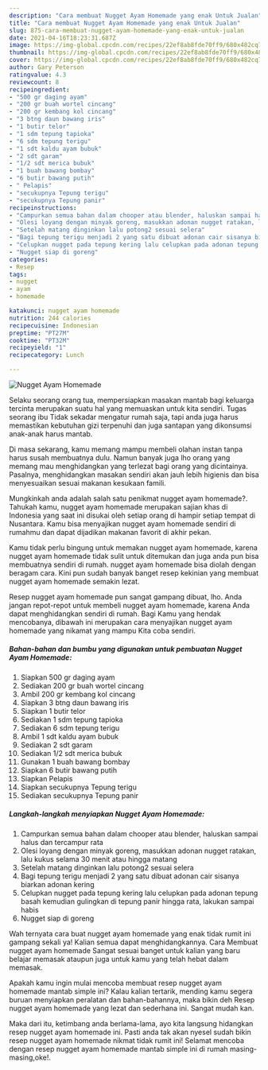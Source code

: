 ```yaml
---
description: "Cara membuat Nugget Ayam Homemade yang enak Untuk Jualan"
title: "Cara membuat Nugget Ayam Homemade yang enak Untuk Jualan"
slug: 875-cara-membuat-nugget-ayam-homemade-yang-enak-untuk-jualan
date: 2021-04-16T18:23:31.687Z
image: https://img-global.cpcdn.com/recipes/22ef8ab8fde70ff9/680x482cq70/nugget-ayam-homemade-foto-resep-utama.jpg
thumbnail: https://img-global.cpcdn.com/recipes/22ef8ab8fde70ff9/680x482cq70/nugget-ayam-homemade-foto-resep-utama.jpg
cover: https://img-global.cpcdn.com/recipes/22ef8ab8fde70ff9/680x482cq70/nugget-ayam-homemade-foto-resep-utama.jpg
author: Gary Peterson
ratingvalue: 4.3
reviewcount: 8
recipeingredient:
- "500 gr daging ayam"
- "200 gr buah wortel cincang"
- "200 gr kembang kol cincang"
- "3 btng daun bawang iris"
- "1 butir telor"
- "1 sdm tepung tapioka"
- "6 sdm tepung terigu"
- "1 sdt kaldu ayam bubuk"
- "2 sdt garam"
- "1/2 sdt merica bubuk"
- "1 buah bawang bombay"
- "6 butir bawang putih"
- " Pelapis"
- "secukupnya Tepung terigu"
- "secukupnya Tepung panir"
recipeinstructions:
- "Campurkan semua bahan dalam chooper atau blender, haluskan sampai halus dan tercampur rata"
- "Olesi loyang dengan minyak goreng, masukkan adonan nugget ratakan, lalu kukus selama 30 menit atau hingga matang"
- "Setelah matang dinginkan lalu potong2 sesuai selera"
- "Bagi tepung terigu menjadi 2 yang satu dibuat adonan cair sisanya biarkan adonan kering"
- "Celupkan nugget pada tepung kering lalu celupkan pada adonan tepung basah kemudian gulingkan di tepung panir hingga rata, lakukan sampai habis"
- "Nugget siap di goreng"
categories:
- Resep
tags:
- nugget
- ayam
- homemade

katakunci: nugget ayam homemade 
nutrition: 244 calories
recipecuisine: Indonesian
preptime: "PT27M"
cooktime: "PT32M"
recipeyield: "1"
recipecategory: Lunch

---
```



![Nugget Ayam Homemade](https://img-global.cpcdn.com/recipes/22ef8ab8fde70ff9/680x482cq70/nugget-ayam-homemade-foto-resep-utama.jpg)

Selaku seorang orang tua, mempersiapkan masakan mantab bagi keluarga tercinta merupakan suatu hal yang memuaskan untuk kita sendiri. Tugas seorang ibu Tidak sekadar mengatur rumah saja, tapi anda juga harus memastikan kebutuhan gizi terpenuhi dan juga santapan yang dikonsumsi anak-anak harus mantab.

Di masa  sekarang, kamu memang mampu membeli olahan instan tanpa harus susah membuatnya dulu. Namun banyak juga lho orang yang memang mau menghidangkan yang terlezat bagi orang yang dicintainya. Pasalnya, menghidangkan masakan sendiri akan jauh lebih higienis dan bisa menyesuaikan sesuai makanan kesukaan famili. 



Mungkinkah anda adalah salah satu penikmat nugget ayam homemade?. Tahukah kamu, nugget ayam homemade merupakan sajian khas di Indonesia yang saat ini disukai oleh setiap orang di hampir setiap tempat di Nusantara. Kamu bisa menyajikan nugget ayam homemade sendiri di rumahmu dan dapat dijadikan makanan favorit di akhir pekan.

Kamu tidak perlu bingung untuk memakan nugget ayam homemade, karena nugget ayam homemade tidak sulit untuk ditemukan dan juga anda pun bisa membuatnya sendiri di rumah. nugget ayam homemade bisa diolah dengan beragam cara. Kini pun sudah banyak banget resep kekinian yang membuat nugget ayam homemade semakin lezat.

Resep nugget ayam homemade pun sangat gampang dibuat, lho. Anda jangan repot-repot untuk membeli nugget ayam homemade, karena Anda dapat menghidangkan sendiri di rumah. Bagi Kamu yang hendak mencobanya, dibawah ini merupakan cara menyajikan nugget ayam homemade yang nikamat yang mampu Kita coba sendiri.

<!--inarticleads1-->

##### Bahan-bahan dan bumbu yang digunakan untuk pembuatan Nugget Ayam Homemade:

1. Siapkan 500 gr daging ayam
1. Sediakan 200 gr buah wortel cincang
1. Ambil 200 gr kembang kol cincang
1. Siapkan 3 btng daun bawang iris
1. Siapkan 1 butir telor
1. Sediakan 1 sdm tepung tapioka
1. Sediakan 6 sdm tepung terigu
1. Ambil 1 sdt kaldu ayam bubuk
1. Sediakan 2 sdt garam
1. Sediakan 1/2 sdt merica bubuk
1. Gunakan 1 buah bawang bombay
1. Siapkan 6 butir bawang putih
1. Siapkan  Pelapis
1. Siapkan secukupnya Tepung terigu
1. Sediakan secukupnya Tepung panir




<!--inarticleads2-->

##### Langkah-langkah menyiapkan Nugget Ayam Homemade:

1. Campurkan semua bahan dalam chooper atau blender, haluskan sampai halus dan tercampur rata
1. Olesi loyang dengan minyak goreng, masukkan adonan nugget ratakan, lalu kukus selama 30 menit atau hingga matang
1. Setelah matang dinginkan lalu potong2 sesuai selera
1. Bagi tepung terigu menjadi 2 yang satu dibuat adonan cair sisanya biarkan adonan kering
1. Celupkan nugget pada tepung kering lalu celupkan pada adonan tepung basah kemudian gulingkan di tepung panir hingga rata, lakukan sampai habis
1. Nugget siap di goreng




Wah ternyata cara buat nugget ayam homemade yang enak tidak rumit ini gampang sekali ya! Kalian semua dapat menghidangkannya. Cara Membuat nugget ayam homemade Sangat sesuai banget untuk kalian yang baru belajar memasak ataupun juga untuk kamu yang telah hebat dalam memasak.

Apakah kamu ingin mulai mencoba membuat resep nugget ayam homemade mantab simple ini? Kalau kalian tertarik, mending kamu segera buruan menyiapkan peralatan dan bahan-bahannya, maka bikin deh Resep nugget ayam homemade yang lezat dan sederhana ini. Sangat mudah kan. 

Maka dari itu, ketimbang anda berlama-lama, ayo kita langsung hidangkan resep nugget ayam homemade ini. Pasti anda tak akan nyesel sudah bikin resep nugget ayam homemade nikmat tidak rumit ini! Selamat mencoba dengan resep nugget ayam homemade mantab simple ini di rumah masing-masing,oke!.

